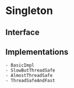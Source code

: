 # Singleton

## Interface

## Implementations
    - BasicImpl
    - SlowButThreadSafe
    - AlmostThreadSafe
    - ThreadSafeAndFast
